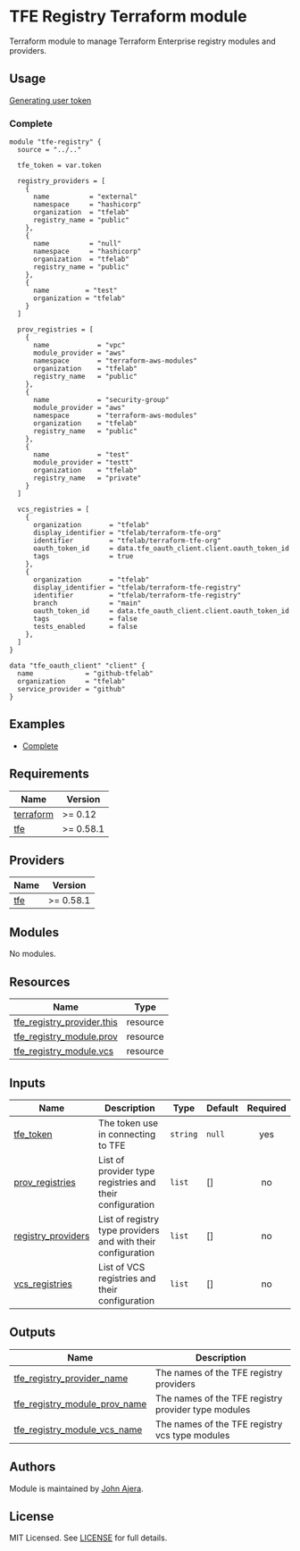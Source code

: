 # TFE Registry Terraform module

Terraform module to manage Terraform Enterprise registry modules and providers.

## Usage

[Generating user token](https://app.terraform.io/app/settings/tokens)

### Complete

```hcl
module "tfe-registry" {
  source = "../.."

  tfe_token = var.token

  registry_providers = [
    {
      name          = "external"
      namespace     = "hashicorp"
      organization  = "tfelab"
      registry_name = "public"
    },
    {
      name          = "null"
      namespace     = "hashicorp"
      organization  = "tfelab"
      registry_name = "public"
    },
    {
      name         = "test"
      organization = "tfelab"
    }
  ]

  prov_registries = [
    {
      name            = "vpc"
      module_provider = "aws"
      namespace       = "terraform-aws-modules"
      organization    = "tfelab"
      registry_name   = "public"
    },
    {
      name            = "security-group"
      module_provider = "aws"
      namespace       = "terraform-aws-modules"
      organization    = "tfelab"
      registry_name   = "public"
    },
    {
      name            = "test"
      module_provider = "testt"
      organization    = "tfelab"
      registry_name   = "private"
    }
  ]

  vcs_registries = [
    {
      organization       = "tfelab"
      display_identifier = "tfelab/terraform-tfe-org"
      identifier         = "tfelab/terraform-tfe-org"
      oauth_token_id     = data.tfe_oauth_client.client.oauth_token_id
      tags               = true
    },
    {
      organization       = "tfelab"
      display_identifier = "tfelab/terraform-tfe-registry"
      identifier         = "tfelab/terraform-tfe-registry"
      branch             = "main"
      oauth_token_id     = data.tfe_oauth_client.client.oauth_token_id
      tags               = false
      tests_enabled      = false
    },
  ]
}

data "tfe_oauth_client" "client" {
  name             = "github-tfelab"
  organization     = "tfelab"
  service_provider = "github"
}
```

## Examples

- [Complete](https://github.com/tfelab/terraform-tfe-registry/tree/main/examples/complete)

## Requirements

| Name | Version |
|------|---------|
| <a name="requirement_terraform"></a> [terraform](#requirement_terraform) | >= 0.12 |
| <a name="requirement_tfe"></a> [tfe](#requirement_tfe) | >= 0.58.1 |

## Providers

| Name | Version |
|------|---------|
| <a name="provider_tfe"></a> [tfe](#provider_tfe) | >= 0.58.1 |

## Modules

No modules.

## Resources

| Name | Type |
|------|------|
| [tfe_registry_provider.this](https://registry.terraform.io/providers/hashicorp/tfe/latest/docs/resources/registry_provider) | resource |
| [tfe_registry_module.prov](https://registry.terraform.io/providers/hashicorp/tfe/latest/docs/resources/registry_module) | resource |
| [tfe_registry_module.vcs](https://registry.terraform.io/providers/hashicorp/tfe/latest/docs/resources/registry_module) | resource |

## Inputs

| Name | Description | Type | Default | Required |
|------|-------------|------|---------|:--------:|
| <a name="input_tfe_token"></a> [tfe_token](#input_tfe_token) | The token use in connecting to TFE | `string` | `null` | yes |
| <a name="input_prov_registries"></a> [prov_registries](#input_prov_registries) | List of provider type registries and their configuration | `list` | [] | no |
| <a name="input_registry_providers"></a> [registry_providers](#input_registry_providers) | List of registry type providers and with their configuration | `list` | [] | no |
| <a name="input_vcs_registries"></a> [vcs_registries](#input_vcs_registries) | List of VCS registries and their configuration | `list` | [] | no |

## Outputs

| Name | Description |
|------|-------------|
| <a name="output_tfe_registry_provider_name"></a> [tfe_registry_provider_name](#output_tfe_registry_provider_name) | The names of the TFE registry providers |
| <a name="output_tfe_registry_module_prov_name"></a> [tfe_registry_module_prov_name](#output_tfe_registry_module_prov_name) | The names of the TFE registry provider type modules |
| <a name="output_tfe_registry_module_vcs_name"></a> [tfe_registry_module_vcs_name](#output_tfe_registry_module_vcs_name) | The names of the TFE registry vcs type modules |

## Authors

Module is maintained by [John Ajera](https://github.com/jajera).

## License

MIT Licensed. See [LICENSE](https://github.com/tfelab/terraform-tfe-registry/tree/main/LICENSE) for full details.
